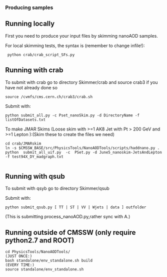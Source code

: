 
### Producing samples

## Running locally
First you need to produce your input files by skimming nanoAOD samples.

For local skimming tests, the syntax is (remember to change infile!):
```
 python crab/crab_script_SFs.py 
```

## Running with crab
To submit with crab go to directory Skimmer/crab and source crab3 if you have not already done so
```
source /cvmfs/cms.cern.ch/crab3/crab.sh
```
Submit with:
```
python submit_all.py -c Pset_nanoSkim.py -d DirectoryName -f listOfDatasets.txt
```  

To make JMAR Skims (Loose skim with >=1 AK8 Jet with Pt > 200 GeV and >=1 Lepton ):(Skim these to create the files we need)
```
cd crab/JMARskim
ln -s $CMSSW_BASE/src/PhysicsTools/NanoAODTools/scripts/haddnano.py .
python  submit_all_uif.py  -c  PSet.py -d June5_nanoskim-JetsAndLepton  -f test94X_DY_madgraph.txt
 
```

## Running with qsub
To submit with qsyb go to directory Skimmer/qsub

Submit with:
```
python submit_qsub.py [ TT | ST | VV | Wjets | data ] outfolder
```  
(This is submitting process_nanoAOD.py,rather sync with A.)
## Running outside of CMSSW (only require python2.7 and ROOT)
```
cd PhysicsTools/NanoAODTools/
(JUST ONCE:)
bash standalone/env_standalone.sh build
(EVERY TIME:)
source standalone/env_standalone.sh
```
